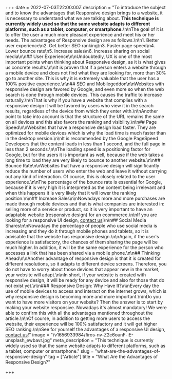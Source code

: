 +++
date = 2022-07-03T22:00:00Z
description = "To introduce the subject and to know the advantages that Responsive design brings to a website, it is necessary to understand what we are talking about. **This technique is currently widely used so that the same website adapts to different platforms, such as a tablet, computer, or smartphone.**\n\nThe goal of it is to offer the user a much more pleasant experience and meet his or her needs. The advantages of Responsive design are as follows.\n\n1. Better user experience\n2. Get better SEO ranking\n3. Faster page speed\n4. Lower bounce rate\n5. Increase sales\n6. Increase sharing on social media\n\n## User Experience\n\nUndoubtedly, UX is one of the most important points when thinking about Responsive design, as it is what gives us concrete results.\n\nIt is proven that if a person enters a website through a mobile device and does not find what they are looking for, more than 30% go to another site. This is why it is extremely valuable that the user has a 100% positive experience.\n\n## SEO and Mobilegeddon\n\nWebsites with responsive design are favored by Google, and even more so when the web search is done through mobile devices. This causes the traffic to increase naturally.\n\nThat is why if you have a website that complies with a responsive design it will be favored by users who view it in the search results, regardless of the device from which they enter with.\n\nAnother point to take into account is that the structure of the URL remains the same on all devices and this also favors the ranking and visibility.\n\n## Page Speed\n\nWebsites that have a responsive design load faster. They are optimized for mobile devices which is why the load time is much faster than in the desktop version.\n\nIt is recommended by the Google PageSpeed Developers that the content loads in less than 1 second, and the full page in less than 2 seconds.\n\nThe loading speed is a positioning factor for Google, but for the users it is important as well, because if the web takes a long time to load they are very likely to bounce to another website.\n\n## Bounce Rate\n\nWebsites that have a responsive design will significantly reduce the number of users who enter the web and leave it without carrying out any kind of interaction. Of course, this is closely related to the user experience.\n\nThe percentage of the bounce rate is essential for Google, because if it is very high it is interpreted as the content being irrelevant and when this happens it is very likely that it will lower the ranking position.\n\n## Increase Sales\n\nNowadays more and more purchases are made through mobile devices and that is what companies are interested in: selling more of a service or product, so it is very important to have an adaptable website (responsive design) for an ecommerce.\n\nIf you are looking for a responsive UI design, [contact us](/contact)!\n\n## Social Media Shares\n\nNowadays the percentage of people who use social media is increasing and they do it through mobile phones and tablets, so it is advisable that the website has responsive design.\n\nAgain, if the user's experience is satisfactory, the chances of them sharing the page will be much higher. In addition, it will be the same experience for the person who accesses a link that has been shared via a mobile phone.\n\n## Thinking Ahead\n\nAnother advantage of responsive design is that it is created for different resolutions, so it adapts to different device screens. Therefore, you do not have to worry about those devices that appear new in the market, your website will adapt.\n\nIn short, if your website is created with responsive design, it will be ready for any device and also for those that do not exist yet.\n\n### Responsive Design: Why Have It?\n\nEvery day the use of mobile devices to access and interact on the internet grows, which is why responsive design is becoming more and more important.\n\nDo you want to have more visitors on your website? Then the answer is to start by making your website responsive. Nowadays it's almost mandatory! We were able to confirm this with all the advantages mentioned throughout the article.\n\nOf course, in addition to getting more users to access the website, their experience will be 100% satisfactory and it will get higher SEO ranking.\n\nSee for yourself the advantages of a responsive UI design, [contact us](/contact)!"
image = "/v1656933984/firos-nv-Z2c6ounF-iE-unsplash_ewbavr.jpg"
meta_description = "This technique is currently widely used so that the same website adapts to different platforms, such as a tablet, computer or smartphone."
slug = "what-are-the-advantages-of-responsive-design"
tag = ["Article"]
title = "What Are the Advantages of Responsive Design?"

+++
